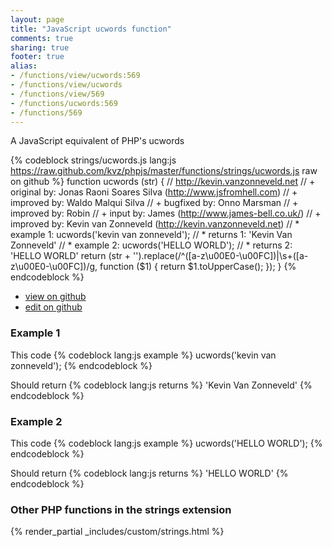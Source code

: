 ```yaml
---
layout: page
title: "JavaScript ucwords function"
comments: true
sharing: true
footer: true
alias:
- /functions/view/ucwords:569
- /functions/view/ucwords
- /functions/view/569
- /functions/ucwords:569
- /functions/569
---
```

<!-- Generated by Rakefile:build -->
A JavaScript equivalent of PHP's ucwords

{% codeblock strings/ucwords.js lang:js https://raw.github.com/kvz/phpjs/master/functions/strings/ucwords.js raw on github %}
function ucwords (str) {
  // http://kevin.vanzonneveld.net
  // +   original by: Jonas Raoni Soares Silva (http://www.jsfromhell.com)
  // +   improved by: Waldo Malqui Silva
  // +   bugfixed by: Onno Marsman
  // +   improved by: Robin
  // +      input by: James (http://www.james-bell.co.uk/)
  // +   improved by: Kevin van Zonneveld (http://kevin.vanzonneveld.net)
  // *     example 1: ucwords('kevin van  zonneveld');
  // *     returns 1: 'Kevin Van  Zonneveld'
  // *     example 2: ucwords('HELLO WORLD');
  // *     returns 2: 'HELLO WORLD'
  return (str + '').replace(/^([a-z\u00E0-\u00FC])|\s+([a-z\u00E0-\u00FC])/g, function ($1) {
    return $1.toUpperCase();
  });
}
{% endcodeblock %}

 - [view on github](https://github.com/kvz/phpjs/blob/master/functions/strings/ucwords.js)
 - [edit on github](https://github.com/kvz/phpjs/edit/master/functions/strings/ucwords.js)

### Example 1
This code
{% codeblock lang:js example %}
ucwords('kevin van  zonneveld');
{% endcodeblock %}

Should return
{% codeblock lang:js returns %}
'Kevin Van  Zonneveld'
{% endcodeblock %}

### Example 2
This code
{% codeblock lang:js example %}
ucwords('HELLO WORLD');
{% endcodeblock %}

Should return
{% codeblock lang:js returns %}
'HELLO WORLD'
{% endcodeblock %}


### Other PHP functions in the strings extension
{% render_partial _includes/custom/strings.html %}
